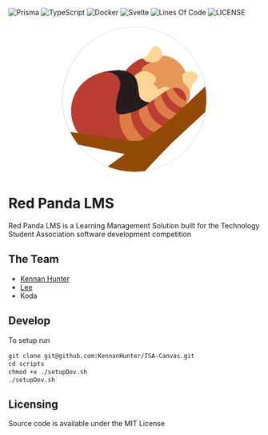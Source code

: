 ![Prisma](https://img.shields.io/badge/Prisma-3982CE?style=for-the-badge&logo=Prisma&logoColor=white)
![TypeScript](https://img.shields.io/badge/typescript-%23007ACC.svg?style=for-the-badge&logo=typescript&logoColor=white)
![Docker](https://img.shields.io/badge/docker-%230db7ed.svg?style=for-the-badge&logo=docker&logoColor=white)
![Svelte](https://img.shields.io/badge/svelte-%23f1413d.svg?style=for-the-badge&logo=svelte&logoColor=white)
![Lines Of Code](https://img.shields.io/tokei/lines/github/KennanHunter/TSA-canvas?style=for-the-badge)
![LICENSE](https://img.shields.io/badge/LICENSE-MIT-blueviolet?style=for-the-badge)

<p align="center"><img src="app/static/Logo.svg" alt="Logo of Red Panda" width="300">
</p>

# Red Panda LMS

Red Panda LMS is a Learning Management Solution built for the Technology Student Association software development competition

## The Team

-   [Kennan Hunter](https://github.com/KennanHunter)
-   [Lee](https://github.com/B1ue-Phoenix)
-   Koda

## Develop

To setup run

```
git clone git@github.com:KennanHunter/TSA-Canvas.git
cd scripts
chmod +x ./setupDev.sh
./setupDev.sh
```

## Licensing

Source code is available under the MIT License
